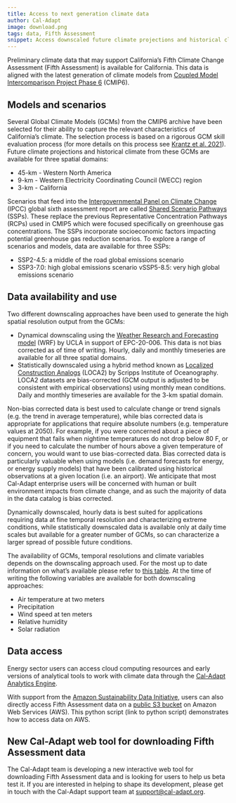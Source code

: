 ```yaml
---
title: Access to next generation climate data
author: Cal-Adapt
image: download.png
tags: data, Fifth Assessment
snippet: Access downscaled future climate projections and historical climate for models & scenarios at three spatial domains.
---
```


Preliminary climate data that may support California’s Fifth Climate Change Assessment (Fifth Assessment) is available for California. This data is aligned with the latest generation of climate models from [Coupled Model Intercomparison Project Phase 6](https://www.wcrp-climate.org/wgcm-cmip/wgcm-cmip6) (CMIP6).

## Models and scenarios

Several Global Climate Models (GCMs) from the CMIP6 archive have been selected for their ability to capture the relevant characteristics of California’s climate. The selection process is based on a rigorous GCM skill evaluation process (for more details on this process see [Krantz et al. 2021](https://www.energy.ca.gov/sites/default/files/2022-09/20220907_CDAWG_MemoEvaluating_GCMs_EPC-20-006_Nov2021-ADA.pdf)). Future climate projections and historical climate from these GCMs are available for three spatial domains:
- 45-km - Western North America
- 9-km  - Western Electricity Coordinating Council (WECC) region
- 3-km  - California

Scenarios that feed into the [Intergovernmental Panel on Climate Change](https://www.ipcc.ch/assessment-report/ar6/) (IPCC) global sixth assessment report are called [Shared Scenario Pathways](https://www.carbonbrief.org/explainer-how-shared-socioeconomic-pathways-explore-future-climate-change/) (SSPs). These replace the previous Representative Concentration Pathways (RCPs) used in CMIP5 which were focused specifically on greenhouse gas concentrations. The SSPs incorporate socioeconomic factors impacting potential greenhouse gas reduction scenarios. To explore a range of scenarios and models, data are available for three SSPs:
- SSP2-4.5: a middle of the road global emissions scenario
- SSP3-7.0: high global emissions scenario
vSSP5-8.5: very high global emissions scenario

## Data availability and use

Two different downscaling approaches have been used to generate the high spatial resolution output from the GCMs:
- Dynamical downscaling using the [Weather Research and Forecasting model](https://ral.ucar.edu/nsap/climate-modeling-and-downscaling) (WRF) by UCLA in support of EPC-20-006. This data is not bias corrected as of time of writing. Hourly, daily and monthly timeseries are available for all three spatial domains.
- Statistically downscaled using a hybrid method known as [Localized Construction Analogs](https://loca.ucsd.edu/) (LOCA2) by Scripps Institute of Oceanography. LOCA2 datasets are bias-corrected (GCM output is adjusted to be consistent with empirical observations) using monthly mean conditions. Daily and monthly timeseries are available for the 3-km spatial domain.

Non-bias corrected data is best used to calculate change or trend signals (e.g. the trend in average temperature), while bias corrected data is appropriate for applications that require absolute numbers (e.g. temperature values at 2050). For example, if you were concerned about a piece of equipment that fails when nightime temperatures do not drop below 80 F, or if you need to calculate the number of hours above a given temperature of concern, you would want to use bias-corrected data.  Bias corrected data is particularly valuable when using models (i.e. demand forecasts for energy, or energy supply models) that have been calibrated using historical observations at a given location (i.e. an airport).  We anticipate that most Cal-Adapt enterprise users will be concerned with human or built environment impacts from climate change, and as such the majority of data in the data catalog is bias corrected.

Dynamically downscaled, hourly data is best suited for applications requiring data at fine temporal resolution and characterizing extreme conditions, while statistically downscaled data is available only at daily time scales but available for a greater number of GCMs, so can characterize a larger spread of possible future conditions.

The availability of GCMs, temporal resolutions and climate variables depends on the downscaling approach used. For the most up to date information on what’s available please refer to [this table](https://github.com/cal-adapt/climakitae/blob/main/climakitae/data/variable_descriptions.csv).  At the time of writing the following variables are available for both downscaling approaches:
- Air temperature at two meters
- Precipitation
- Wind speed at ten meters
- Relative humidity
- Solar radiation

## Data access

Energy sector users can access cloud computing resources and early versions of analytical tools to work with climate data through the [Cal-Adapt Analytics Engine](https://analytics.cal-adapt.org/). 

With support from the [Amazon Sustainability Data Initiative](https://sustainability.aboutamazon.com/environment/the-cloud/amazon-sustainability-data-initiative), users can also directly access Fifth Assessment data on a [public S3 bucket](https://cadcat.s3.amazonaws.com/index.html) on Amazon Web Services (AWS). This python script (link to python script) demonstrates how to access data on AWS.

## New Cal-Adapt web tool for downloading Fifth Assessment data

The Cal-Adapt team is developing a new interactive web tool for downloading Fifth Assessment data and is looking for users to help us beta test it. If you are interested in helping to shape its development, please get in touch with the Cal-Adapt support team at support@cal-adapt.org.